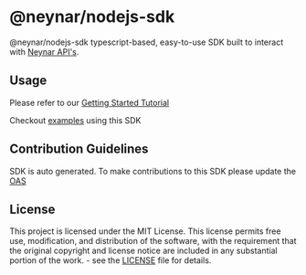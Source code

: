 # @neynar/nodejs-sdk

@neynar/nodejs-sdk typescript-based, easy-to-use SDK built to interact with [Neynar API's](https://docs.neynar.com/).

## Usage

Please refer to our [Getting Started Tutorial](https://docs.neynar.com/docs/getting-started-with-neynar#set-up-neynar-sdk)

<!-- TODO: Add migration guide link here-->

Checkout [examples](https://github.com/neynarxyz/farcaster-examples) using this SDK

## Contribution Guidelines

SDK is auto generated.
To make contributions to this SDK please update the [OAS](https://github.com/neynarxyz/oas)

## License

This project is licensed under the MIT License. This license permits free use, modification, and distribution of the software, with the requirement that the original copyright and license notice are included in any substantial portion of the work. - see the [LICENSE](https://github.com/neynarxyz/nodejs-sdk/blob/main/LICENSE) file for details.
